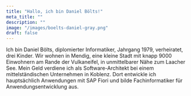 ```yaml
---
title: "Hallo, ich bin Daniel Bölts!"
meta_title: ""
description: ""
image: "/images/boelts-daniel-gray.png"
draft: false
---
```


Ich bin Daniel Bölts, diplomierter Informatiker, Jahrgang 1979, verheiratet, drei Kinder. Wir wohnen in Mendig, eine kleine Stadt mit knapp 9000 Einwohnern am Rande der Vulkaneifel, in unmittelbarer Nähe zum Laacher See. Mein Geld verdiene ich als Software-Architekt bei einem mittelständischen Unternehmen in Koblenz. Dort entwickle ich hauptsächlich Anwendungen mit SAP Fiori und bilde Fachinformatiker für Anwendungsentwicklung aus.